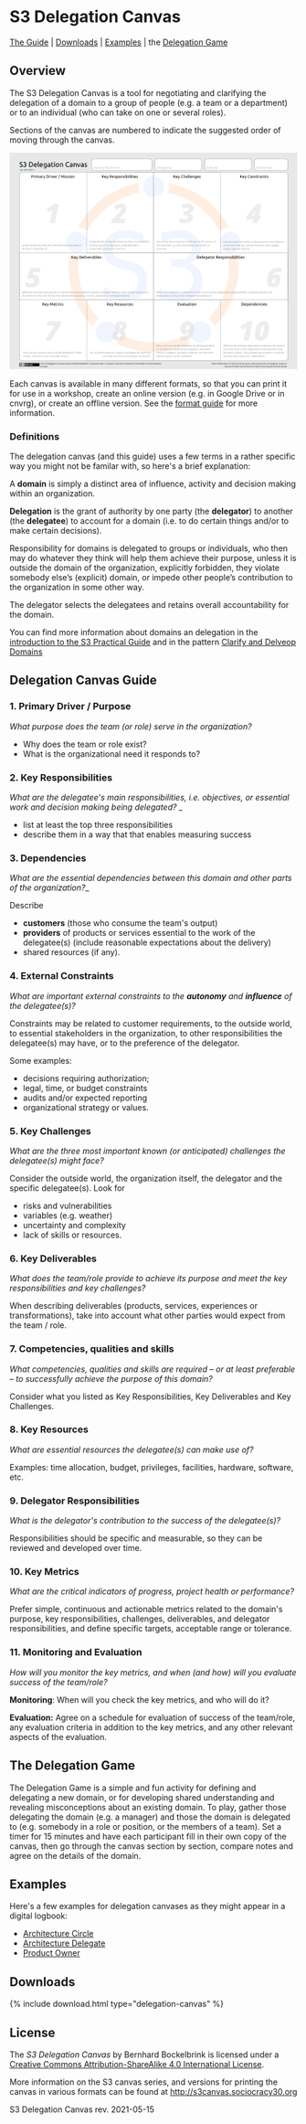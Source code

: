 # S3 Delegation Canvas

[The Guide](#delegation-canvas-guide) | [Downloads](#downloads) | [Examples](#examples) | the [Delegation Game](#the-delegation-game)

## Overview

The S3 Delegation Canvas is a tool for negotiating and clarifying the delegation of a domain to a group of people (e.g. a team or a department) or to an individual (who can take on one or several roles). 

Sections of the canvas are numbered to indicate the suggested order of moving through the canvas.

![The Delegation Canvas](/img/s3-delegation-canvas-sm.png)

Each canvas is available in many different formats, so that you can print it for use in a workshop, create an online version (e.g. in Google Drive or in cnvrg), or create an offline version. See the [format guide](/format-guide.md) for more information.

### Definitions

The delegation canvas (and this guide) uses a few terms in a rather specific way you might not be familar with, so here's a brief explanation: 

A **domain** is simply a distinct area of influence, activity and decision making within an organization. 

**Delegation** is the grant of authority by one party (the **delegator**) to another (the **delegatee**) to account for a domain (i.e. to do certain things and/or to make certain decisions).

Responsibility for domains is delegated to groups or individuals, who then may do whatever they think will help them achieve their purpose, unless it is outside the domain of the organization, explicitly forbidden, they violate somebody else’s (explicit) domain, or impede other people’s contribution to the organization in some other way. 

The delegator selects the delegatees and retains overall accountability for the domain.

You can find more information about domains an delegation in the [introduction to the S3 Practical Guide](http://patterns.sociocracy30.org/domain.html) and in the pattern [Clarify and Delveop Domains](http://patterns.sociocracy30.org/clarify-and-develop-domains.html)


## Delegation Canvas Guide

### 1. Primary Driver / Purpose

_What  purpose does the team (or role) serve in the organization?_

- Why does the team or role exist?
- What is the organizational need it responds to?


### 2. Key Responsibilities

_What are the delegatee's main responsibilities, i.e. objectives, or essential work and decision making being delegated?_
_
- list at least the top three responsibilities
- describe them in a way that that enables measuring success

### 3. Dependencies


_What are the essential dependencies between this domain and other parts of the organization?__ 

Describe 

- **customers** (those who consume the team's output)
- **providers** of products or services essential to the work of the delegatee(s) (include reasonable expectations about the delivery)
-  shared resources (if any).

### 4. External Constraints

_What are important external constraints to the **autonomy** and **influence** of the delegatee(s)?_ 

Constraints may be related to customer requirements, to the outside world, to essential stakeholders in the organization, to other responsibilities the delegatee(s) may have, or to the preference of the delegator. 

Some examples: 

- decisions requiring authorization;
- legal, time, or budget constraints
- audits and/or expected reporting
- organizational strategy or values.

### 5. Key Challenges

_What are the three most important known (or anticipated) challenges the delegatee(s) might face?_

Consider the outside world, the organization itself, the delegator and the specific delegatee(s). Look for

-   risks and vulnerabilities
-   variables (e.g. weather)
-   uncertainty and complexity
-   lack of skills or resources.

### 6. Key Deliverables

_What does the team/role provide to achieve its purpose and meet the key responsibilities and key challenges?_ 

When describing deliverables (products, services, experiences or transformations), take into account what other parties would expect from the team / role.


### 7. Competencies, qualities and skills

_What competencies, qualities and skills are required – or at least preferable – to successfully achieve the purpose of this domain?_ 

Consider what you listed as Key Responsibilities, Key Deliverables and Key Challenges.


### 8. Key Resources

_What are essential resources the delegatee(s) can make use of?_ 

Examples: time allocation, budget, privileges, facilities, hardware, software, etc.


### 9. Delegator Responsibilities

_What is the delegator's contribution to the success of the delegatee(s)?_

Responsibilities should be specific and measurable, so they can be reviewed and developed over time.


### 10. Key Metrics 

_What are the critical indicators of progress, project health or performance?_

Prefer simple, continuous and actionable metrics related to the domain's purpose, key responsibilities, challenges, deliverables, and delegator responsibilities, and define specific targets, acceptable range or tolerance.


### 11. Monitoring and Evaluation

_How will you monitor the key metrics, and when (and how) will you evaluate  success of the team/role?_

**Monitoring**: When will you check  the key metrics, and who will do it?

**Evaluation:**  Agree on a schedule for evaluation of success of the team/role, any evaluation criteria in addition to the key metrics, and any other relevant aspects of the evaluation.

## The Delegation Game

The Delegation Game is a simple and fun activity for defining and delegating a new domain, or for developing shared understanding and revealing misconceptions about an existing domain. To play, gather those delegating the domain (e.g. a manager) and those the domain is delegated to (e.g. somebody in a role or position, or the members of a team). Set a timer for 15 minutes and have each participant fill in their own copy of the canvas, then go through the canvas section by section, compare notes and agree on the details of the domain.

## Examples

Here's a few examples for delegation canvases as they might appear in a digital logbook:

* [Architecture Circle](delegation-canvas/example-architecture-circle.md)
* [Architecture Delegate](delegation-canvas/example-architecture-delegate.md)
* [Product Owner](delegation-canvas/example-product-owner.md)


## Downloads

{% include download.html type="delegation-canvas" %} 

## License

The _S3 Delegation Canvas_ by Bernhard Bockelbrink is licensed under a [Creative Commons Attribution-ShareAlike 4.0 International License](https://creativecommons.org/licenses/by-sa/4.0/).

More information on the S3 canvas series, and versions for printing the canvas in various formats can be found at <http://s3canvas.sociocracy30.org>

S3 Delegation Canvas rev. 2021-05-15